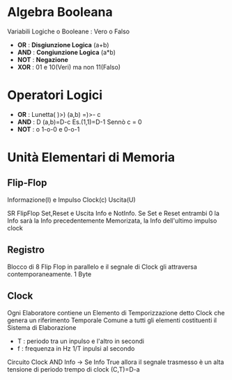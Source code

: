 # Algebra Booleana
Variabili Logiche o Booleane : Vero o Falso

 - **OR** : **Disgiunzione Logica** (a+b)
 - **AND** : **Congiunzione Logica** 
 (a*b)
  - **NOT** : **Negazione**
 - **XOR** : 01 e 10(Veri) ma non 11(Falso)
# Operatori Logici
 - **OR** : Lunetta( )>) (a,b) =)>- c
 - **AND** : D (a,b)=D-c  Es.(1,1)=D-1 Sennò c = 0
 - **NOT** : o 1-o-0 e 0-o-1
# Unità Elementari di Memoria
## Flip-Flop
Informazione(I) e Impulso Clock(c) Uscita(U)

SR FlipFlop Set,Reset e Uscita Info e NotInfo. Se Set e Reset entrambi 0 la Info sarà la Info precedentemente Memorizata, la Info dell'ultimo impulso clock

## Registro
Blocco di 8 Flip Flop in parallelo e il segnale di Clock gli attraversa contemporaneamente. 1 Byte

## Clock
Ogni Elaboratore contiene un Elemento di Temporizzazione detto Clock che genera un riferimento Temporale Comune a tutti gli elementi costituenti il Sistema di Elaborazione
- T : periodo tra un inpulso e l'altro in secondi
- f : frequenza in Hz 1/T inpulsi al secondo

Circuito Clock AND Info -> Se Info True allora il segnale trasmesso è un alta tensione di periodo trempo di clock (C,T)=D-a